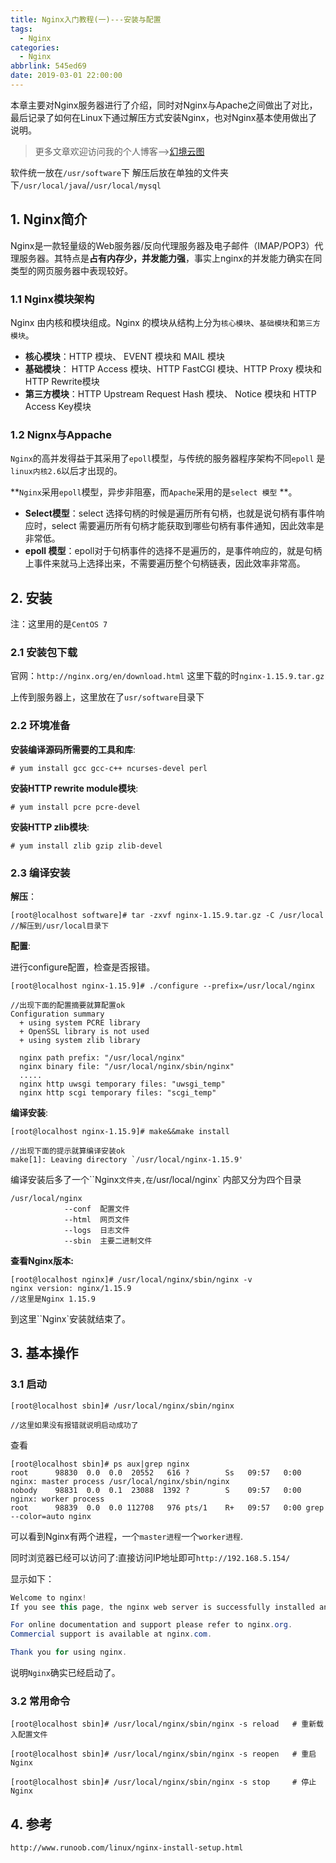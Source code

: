 ```yaml
---
title: Nginx入门教程(一)---安装与配置
tags:
  - Nginx
categories:
  - Nginx
abbrlink: 545ed69
date: 2019-03-01 22:00:00
---
```


本章主要对Nginx服务器进行了介绍，同时对Nginx与Apache之间做出了对比，最后记录了如何在Linux下通过解压方式安装Nginx，也对Nginx基本使用做出了说明。

<!-- more-->

> 更多文章欢迎访问我的个人博客-->[幻境云图](https://www.lixueduan.com/)

软件统一放在`/usr/software`下 解压后放在单独的文件夹下`/usr/local/java`/`/usr/local/mysql`

## 1. Nginx简介

Nginx是一款轻量级的Web服务器/反向代理服务器及电子邮件（IMAP/POP3）代理服务器。其特点是**占有内存少，并发能力强**，事实上nginx的并发能力确实在同类型的网页服务器中表现较好。 

### 1.1 Nginx模块架构

Nginx 由内核和模块组成。Nginx 的模块从结构上分为`核心模块`、`基础模块`和`第三方模块`。

* **核心模块**：HTTP 模块、 EVENT 模块和 MAIL 模块
* **基础模块**： HTTP Access 模块、HTTP FastCGI 模块、HTTP Proxy 模块和 HTTP Rewrite模块
* **第三方模块**：HTTP Upstream Request Hash 模块、 Notice 模块和 HTTP Access Key模块 

### 1.2 Nignx与Appache

`Nginx`的高并发得益于其采用了`epoll`模型，与传统的服务器程序架构不同`epoll` 是`linux内核2.6`以后才出现的。

**`Nginx`采用`epoll`模型，异步非阻塞，而`Apache`采用的是`select 模型` **。

* **Select模型**：select 选择句柄的时候是遍历所有句柄，也就是说句柄有事件响应时，select 需要遍历所有句柄才能获取到哪些句柄有事件通知，因此效率是非常低。
* **epoll 模型**：epoll对于句柄事件的选择不是遍历的，是事件响应的，就是句柄上事件来就马上选择出来，不需要遍历整个句柄链表，因此效率非常高。

## 2. 安装

注：这里用的是`CentOS 7`

### 2.1 安装包下载

官网：`http://nginx.org/en/download.html` 这里下载的时`nginx-1.15.9.tar.gz`

上传到服务器上，这里放在了`usr/software`目录下

### 2.2 环境准备

**安装编译源码所需要的工具和库**:

```linux
# yum install gcc gcc-c++ ncurses-devel perl 
```

**安装HTTP rewrite module模块**: 

```linux
# yum install pcre pcre-devel
```

**安装HTTP zlib模块**: 

```linux
# yum install zlib gzip zlib-devel
```

### 2.3 编译安装

**解压**：

```shell
[root@localhost software]# tar -zxvf nginx-1.15.9.tar.gz -C /usr/local
//解压到/usr/local目录下
```

**配置**:

进行configure配置，检查是否报错。

```linux
[root@localhost nginx-1.15.9]# ./configure --prefix=/usr/local/nginx

//出现下面的配置摘要就算配置ok
Configuration summary
  + using system PCRE library
  + OpenSSL library is not used
  + using system zlib library

  nginx path prefix: "/usr/local/nginx"
  nginx binary file: "/usr/local/nginx/sbin/nginx"
  .....
  nginx http uwsgi temporary files: "uwsgi_temp"
  nginx http scgi temporary files: "scgi_temp"
```

**编译安装**:

```linux
[root@localhost nginx-1.15.9]# make&&make install

//出现下面的提示就算编译安装ok
make[1]: Leaving directory `/usr/local/nginx-1.15.9'

```

编译安装后多了一个``Nginx`文件夹,在`/usr/local/nginx` 内部又分为四个目录

```nginx
/usr/local/nginx
			--conf	配置文件
			--html  网页文件
			--logs  日志文件
			--sbin  主要二进制文件
```

**查看Nginx版本:**

```linux
[root@localhost nginx]# /usr/local/nginx/sbin/nginx -v
nginx version: nginx/1.15.9
//这里是Nginx 1.15.9
```

到这里``Nginx`安装就结束了。

## 3. 基本操作

### 3.1 启动

```linux
[root@localhost sbin]# /usr/local/nginx/sbin/nginx

//这里如果没有报错就说明启动成功了
```

查看

```linux
[root@localhost sbin]# ps aux|grep nginx
root      98830  0.0  0.0  20552   616 ?        Ss   09:57   0:00 nginx: master process /usr/local/nginx/sbin/nginx
nobody    98831  0.0  0.1  23088  1392 ?        S    09:57   0:00 nginx: worker process
root      98839  0.0  0.0 112708   976 pts/1    R+   09:57   0:00 grep --color=auto nginx
```

可以看到Nginx有两个进程，一个`master进程`一个`worker进程`.

同时浏览器已经可以访问了:直接访问IP地址即可`http://192.168.5.154/`

显示如下：

```java
Welcome to nginx!
If you see this page, the nginx web server is successfully installed and working. Further configuration is required.

For online documentation and support please refer to nginx.org.
Commercial support is available at nginx.com.

Thank you for using nginx.
```

说明`Nginx`确实已经启动了。

### 3.2 常用命令

```linux
[root@localhost sbin]# /usr/local/nginx/sbin/nginx -s reload   # 重新载入配置文件

[root@localhost sbin]# /usr/local/nginx/sbin/nginx -s reopen   # 重启 Nginx

[root@localhost sbin]# /usr/local/nginx/sbin/nginx -s stop     # 停止 Nginx
```

## 4. 参考

`http://www.runoob.com/linux/nginx-install-setup.html`

